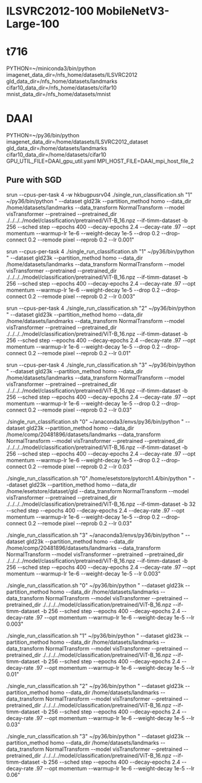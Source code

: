 # ILSVRC2012-100  MobileNetV3-Large-100

# t716
PYTHON=~/miniconda3/bin/python
imagenet_data_dir=/nfs_home/datasets/ILSVRC2012
gld_data_dir=/nfs_home/datasets/landmarks
cifar10_data_dir=/nfs_home/datasets/cifar10
mnist_data_dir=/nfs_home/datasets/mnist

# DAAI
PYTHON=~/py36/bin/python
imagenet_data_dir=/home/datasets/ILSVRC2012_dataset
gld_data_dir=/home/datasets/landmarks
cifar10_data_dir=/home/datasets/cifar10
GPU_UTIL_FILE=DAAI_gpu_util.yaml
MPI_HOST_FILE=DAAI_mpi_host_file_2



## Pure with SGD
srun --cpus-per-task 4 -w hkbugpusrv04 ./single_run_classification.sh "1" ~/py36/bin/python " --dataset gld23k --partition_method homo --data_dir /home/datasets/landmarks --data_transform NormalTransform --model visTransformer --pretrained --pretrained_dir ./../../../model/classification/pretrained/ViT-B_16.npz --if-timm-dataset -b 256 --sched step --epochs 400 --decay-epochs 2.4 --decay-rate .97 --opt momentum --warmup-lr 1e-6 --weight-decay 1e-5 --drop 0.2 --drop-connect 0.2 --remode pixel --reprob 0.2 --lr 0.001"

srun --cpus-per-task 4  ./single_run_classification.sh "1" ~/py36/bin/python " --dataset gld23k --partition_method homo --data_dir /home/datasets/landmarks --data_transform NormalTransform --model visTransformer --pretrained --pretrained_dir ./../../../model/classification/pretrained/ViT-B_16.npz --if-timm-dataset -b 256 --sched step --epochs 400 --decay-epochs 2.4 --decay-rate .97 --opt momentum --warmup-lr 1e-6 --weight-decay 1e-5 --drop 0.2 --drop-connect 0.2 --remode pixel --reprob 0.2 --lr 0.003"

srun --cpus-per-task 4 ./single_run_classification.sh "2" ~/py36/bin/python " --dataset gld23k --partition_method homo --data_dir /home/datasets/landmarks --data_transform NormalTransform --model visTransformer --pretrained --pretrained_dir ./../../../model/classification/pretrained/ViT-B_16.npz --if-timm-dataset -b 256 --sched step --epochs 400 --decay-epochs 2.4 --decay-rate .97 --opt momentum --warmup-lr 1e-6 --weight-decay 1e-5 --drop 0.2 --drop-connect 0.2 --remode pixel --reprob 0.2 --lr 0.01"

srun --cpus-per-task 4 ./single_run_classification.sh "3" ~/py36/bin/python " --dataset gld23k --partition_method homo --data_dir /home/datasets/landmarks --data_transform NormalTransform --model visTransformer --pretrained --pretrained_dir ./../../../model/classification/pretrained/ViT-B_16.npz --if-timm-dataset -b 256 --sched step --epochs 400 --decay-epochs 2.4 --decay-rate .97 --opt momentum --warmup-lr 1e-6 --weight-decay 1e-5 --drop 0.2 --drop-connect 0.2 --remode pixel --reprob 0.2 --lr 0.03"




./single_run_classification.sh "0" ~/anaconda3/envs/py36/bin/python " --dataset gld23k --partition_method homo --data_dir /home/comp/20481896/datasets/landmarks --data_transform NormalTransform --model visTransformer --pretrained --pretrained_dir ./../../../model/classification/pretrained/ViT-B_16.npz --if-timm-dataset -b 256 --sched step --epochs 400 --decay-epochs 2.4 --decay-rate .97 --opt momentum --warmup-lr 1e-6 --weight-decay 1e-5 --drop 0.2 --drop-connect 0.2 --remode pixel --reprob 0.2 --lr 0.03"

./single_run_classification.sh "0" /home/esetstore/pytorch1.4/bin/python " --dataset gld23k --partition_method homo --data_dir /home/esetstore/dataset/gld --data_transform NormalTransform --model visTransformer --pretrained --pretrained_dir ./../../../model/classification/pretrained/ViT-B_16.npz --if-timm-dataset -b 32 --sched step --epochs 400 --decay-epochs 2.4 --decay-rate .97 --opt momentum --warmup-lr 1e-6 --weight-decay 1e-5 --drop 0.2 --drop-connect 0.2 --remode pixel --reprob 0.2 --lr 0.03"

./single_run_classification.sh "3" ~/anaconda3/envs/py36/bin/python " --dataset gld23k --partition_method homo --data_dir /home/comp/20481896/datasets/landmarks --data_transform NormalTransform --model visTransformer --pretrained --pretrained_dir ./../../../model/classification/pretrained/ViT-B_16.npz --if-timm-dataset -b 256 --sched step --epochs 400 --decay-epochs 2.4 --decay-rate .97 --opt momentum --warmup-lr 1e-6 --weight-decay 1e-5 --lr 0.003"

./single_run_classification.sh "0" ~/py36/bin/python " --dataset gld23k --partition_method homo --data_dir /home/datasets/landmarks --data_transform NormalTransform --model visTransformer --pretrained --pretrained_dir ./../../../model/classification/pretrained/ViT-B_16.npz --if-timm-dataset -b 256 --sched step --epochs 400 --decay-epochs 2.4 --decay-rate .97 --opt momentum --warmup-lr 1e-6 --weight-decay 1e-5 --lr 0.003"

./single_run_classification.sh "1" ~/py36/bin/python " --dataset gld23k --partition_method homo --data_dir /home/datasets/landmarks --data_transform NormalTransform --model visTransformer --pretrained --pretrained_dir ./../../../model/classification/pretrained/ViT-B_16.npz --if-timm-dataset -b 256 --sched step --epochs 400 --decay-epochs 2.4 --decay-rate .97 --opt momentum --warmup-lr 1e-6 --weight-decay 1e-5 --lr 0.01"

./single_run_classification.sh "2" ~/py36/bin/python " --dataset gld23k --partition_method homo --data_dir /home/datasets/landmarks --data_transform NormalTransform --model visTransformer --pretrained --pretrained_dir ./../../../model/classification/pretrained/ViT-B_16.npz --if-timm-dataset -b 256 --sched step --epochs 400 --decay-epochs 2.4 --decay-rate .97 --opt momentum --warmup-lr 1e-6 --weight-decay 1e-5  --lr 0.03"

./single_run_classification.sh "3" ~/py36/bin/python " --dataset gld23k --partition_method homo --data_dir /home/datasets/landmarks --data_transform NormalTransform --model visTransformer --pretrained --pretrained_dir ./../../../model/classification/pretrained/ViT-B_16.npz --if-timm-dataset -b 256 --sched step --epochs 400 --decay-epochs 2.4 --decay-rate .97 --opt momentum --warmup-lr 1e-6 --weight-decay 1e-5  --lr 0.06"















